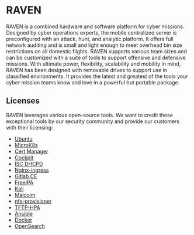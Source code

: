 # RAVEN

RAVEN is a combined hardware and software platform for cyber missions. Designed by cyber operations experts, the mobile centralized server is preconfigured with an attack, hunt, and analytic platform. It offers full network auditing and is small and light enough to meet overhead bin size restrictions on all domestic flights. RAVEN supports various team sizes and can be customized with a suite of tools to support offensive and defensive missions. With ultimate power, flexibility, scalability and mobility in mind, RAVEN has been designed with removable drives to support use in classified environments. It provides the latest and greatest of the tools your cyber mission teams know and love in a powerful but portable package.


## Licenses
RAVEN leverages various open-source tools. We want to credit these exceptional tools by our security community and provide our customers with their licensing:

- [Ubuntu](https://ubuntu.com/licensing)
- [MicroK8s](https://github.com/ubuntu/microk8s/blob/master/LICENSE)
- [Cert Manager](https://github.com/jetstack/cert-manager/blob/master/LICENSE)
- [Cockpit](https://github.com/cockpit-project/cockpit/blob/main/COPYING)
- [ISC DHCPD](https://www.isc.org/licenses/)
- [Nginx-ingress](https://github.com/kubernetes/ingress-nginx/blob/main/LICENSE)
- [Gitlab CE](https://gitlab.com/gitlab-org/gitlab-foss/blob/master/LICENSE)
- [FreeIPA](https://github.com/freeipa/freeipa/blob/master/COPYING)
- [Kali](https://www.kali.org/docs/policy/kali-linux-open-source-policy/)
- [Malcolm](https://github.com/cisagov/Malcolm/blob/main/License.txt)
- [nfs-provisioner](https://github.com/kubernetes-sigs/nfs-subdir-external-provisioner/blob/master/LICENSE)
- [TFTP-HPA](https://directory.fsf.org/wiki/Tftp-hpa)
- [Ansible](https://github.com/ansible/ansible/blob/devel/COPYING)
- [Docker](https://github.com/moby/moby/blob/master/LICENSE)
- [OpenSearch](https://opensearch-project.github.io/helm-charts/LICENSE.txt)
